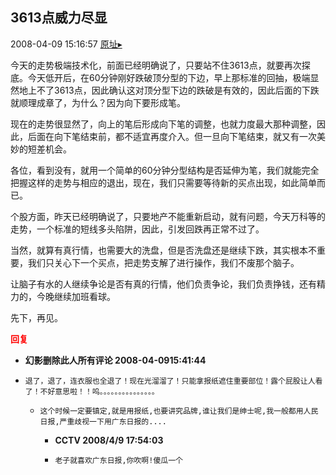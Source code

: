 ## 3613点威力尽显
2008-04-09 15:16:57
[原址▸](http://www.fxgan.com/chan_time/2008_01_06/945.htm)



 今天的走势极端技术化，前面已经明确说了，只要站不住3613点，就要再次探底。今天低开后，在60分钟刚好跌破顶分型的下边，早上那标准的回抽，极端显然地上不了3613点，因此确认这对顶分型下边的跌破是有效的，因此后面的下跌就顺理成章了，为什么？因为向下要形成笔。


 


 现在的走势很显然了，向上的笔后形成向下笔的调整，也就力度最大那种调整，因此，后面在向下笔结束前，都不适宜再度介入。但一旦向下笔结束，就又有一次美妙的短差机会。


 


 各位，看到没有，就用一个简单的60分钟分型结构是否延伸为笔，我们就能完全把握这样的走势与相应的退出，现在，我们只需要等待新的买点出现，如此简单而已。


 


 个股方面，昨天已经明确说了，只要地产不能重新启动，就有问题，今天万科等的走势，一个标准的短线多头陷阱，因此，引发回跌再正常不过了。


 


 当然，就算有真行情，也需要大的洗盘，但是否洗盘还是继续下跌，其实根本不重要，我们只关心下一个买点，把走势支解了进行操作，我们不废那个脑子。


 


 让脑子有水的人继续争论是否有真的行情，他们负责争论，我们负责挣钱，还有精力的，今晚继续加班看球。


 


 先下，再见。





<font color='red'>**回复**</font>


- **幻影删除此人所有评论 2008-04-0915:41:44**
- ```
  退了，退了，连衣服也全退了！现在光溜溜了！只能拿报纸遮住重要部位！露个屁股让人看了！不好意思啦！！呜。。。。。。。。。。。。。。。
  ```
   - ```
     这个时候一定要镇定,就是用报纸,也要讲究品牌,谁让我们是绅士呢,我一般都用人民日报,严重歧视一下用广东日报的....
     ```
      - **CCTV 2008/4/9 17:54:03**
      - ```
        老子就喜欢广东日报,你吹啊!傻瓜一个
        ```
